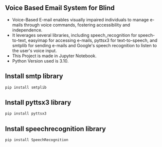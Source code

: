 ## Voice Based Email System for Blind
* Voice-Based E-mail enables visually impaired individuals to manage e-mails through voice commands, fostering accessibility and independence.
* It leverages several libraries, including speech_recognition for speech-to-text, easyimap for accessing e-mails, pyttsx3 for text-to-speech, and smtplib for sending e-mails and Google's speech recognition to listen to the user's voice input.
* This Project is made in Jupyter Notebook.
* Python Version used is 3.10.

## Install smtp library

```bash
pip install smtplib
```
## Install pyttsx3 library

```bash
pip install pyttsx3
```
## Install speechrecognition library

```bash
pip install SpeechRecognition
```
